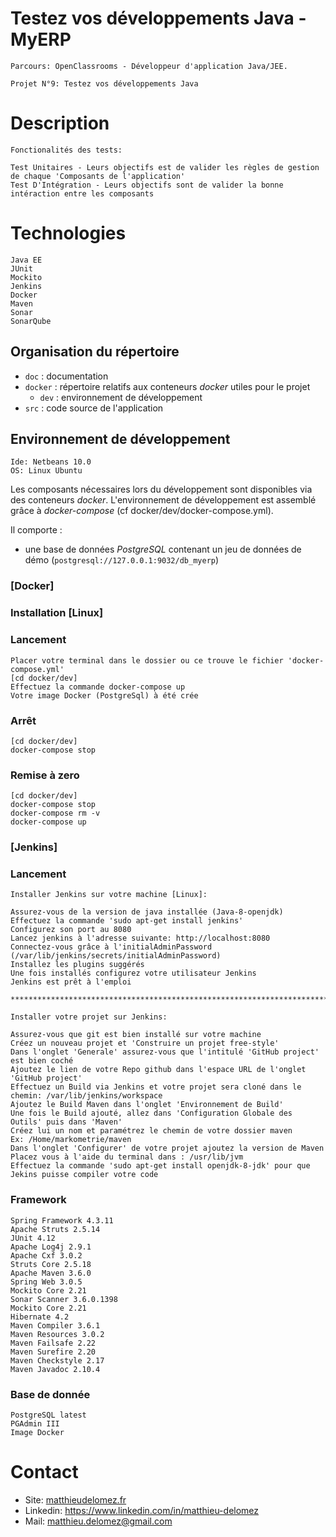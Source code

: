 # Testez vos développements Java - MyERP

    Parcours: OpenClassrooms - Développeur d'application Java/JEE.
    
    Projet N°9: Testez vos développements Java 
    
    
# Description

    Fonctionalités des tests: 
    
    Test Unitaires - Leurs objectifs est de valider les règles de gestion de chaque 'Composants de l'application'
    Test D'Intégration - Leurs objectifs sont de valider la bonne intéraction entre les composants
    

# Technologies
    
    Java EE
    JUnit
    Mockito
    Jenkins
    Docker
    Maven
    Sonar
    SonarQube

## Organisation du répertoire

*   `doc` : documentation
*   `docker` : répertoire relatifs aux conteneurs _docker_ utiles pour le projet
    *   `dev` : environnement de développement
*   `src` : code source de l'application



## Environnement de développement

    Ide: Netbeans 10.0
    OS: Linux Ubuntu

Les composants nécessaires lors du développement sont disponibles via des conteneurs _docker_.
L'environnement de développement est assemblé grâce à _docker-compose_
(cf docker/dev/docker-compose.yml).

Il comporte :

*   une base de données _PostgreSQL_ contenant un jeu de données de démo (`postgresql://127.0.0.1:9032/db_myerp`)



### [Docker]
### Installation [Linux]

    
    

### Lancement

    Placer votre terminal dans le dossier ou ce trouve le fichier 'docker-compose.yml'
    [cd docker/dev]
    Effectuez la commande docker-compose up
    Votre image Docker (PostgreSql) à été crée

### Arrêt

    [cd docker/dev]
    docker-compose stop


### Remise à zero

    [cd docker/dev]
    docker-compose stop
    docker-compose rm -v
    docker-compose up
    
    
### [Jenkins]
### Lancement
    
    Installer Jenkins sur votre machine [Linux]:
    
    Assurez-vous de la version de java installée (Java-8-openjdk) 
    Effectuez la commande 'sudo apt-get install jenkins'
    Configurez son port au 8080
    Lancez jenkins à l'adresse suivante: http://localhost:8080
    Connectez-vous grâce à l'initialAdminPassword (/var/lib/jenkins/secrets/initialAdminPassword)
    Installez les plugins suggérés
    Une fois installés configurez votre utilisateur Jenkins
    Jenkins est prêt à l'emploi
    
    ********************************************************************************************
    
    Installer votre projet sur Jenkins:
    
    Assurez-vous que git est bien installé sur votre machine
    Créez un nouveau projet et 'Construire un projet free-style'
    Dans l'onglet 'Generale' assurez-vous que l'intitulé 'GitHub project' est bien coché
    Ajoutez le lien de votre Repo github dans l'espace URL de l'onglet 'GitHub project'
    Effectuez un Build via Jenkins et votre projet sera cloné dans le chemin: /var/lib/jenkins/workspace
    Ajoutez le Build Maven dans l'onglet 'Environnement de Build'
    Une fois le Build ajouté, allez dans 'Configuration Globale des Outils' puis dans 'Maven'
    Créez lui un nom et paramétrez le chemin de votre dossier maven 
    Ex: /Home/markometrie/maven
    Dans l'onglet 'Configurer' de votre projet ajoutez la version de Maven
    Placez vous à l'aide du terminal dans : /usr/lib/jvm
    Effectuez la commande 'sudo apt-get install openjdk-8-jdk' pour que Jekins puisse compiler votre code
    
    
### Framework

    Spring Framework 4.3.11
    Apache Struts 2.5.14
    JUnit 4.12
    Apache Log4j 2.9.1
    Apache Cxf 3.0.2
    Struts Core 2.5.18
    Apache Maven 3.6.0
    Spring Web 3.0.5
    Mockito Core 2.21
    Sonar Scanner 3.6.0.1398
    Mockito Core 2.21
    Hibernate 4.2
    Maven Compiler 3.6.1
    Maven Resources 3.0.2
    Maven Failsafe 2.22
    Maven Surefire 2.20
    Maven Checkstyle 2.17
    Maven Javadoc 2.10.4

  
  
  ### Base de donnée
  
    PostgreSQL latest
    PGAdmin III
    Image Docker
    
    
    
   # Contact
 <ul>
  <li>
    Site: <a title="Site" href="http://www.matthieudelomez.fr">
     matthieudelomez.fr</a>
  </li>
  <li>
    Linkedin: <a title="Linkedin" href="https://www.linkedin.com/in/matthieu-delomez-8a46b9146/">
     https://www.linkedin.com/in/matthieu-delomez</a>
  </li>
  <li>
    Mail: <a title="mail" href="matthieu.delomez@gmail.com">
     matthieu.delomez@gmail.com</a>
  </li>
  </ul>
  <br>

  
